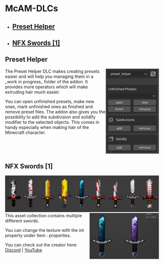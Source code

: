 # McAM-DLCs
  
- ## [Preset Helper](preset-helper)
- ## [NFX Swords [1]](nfx-swords-[1])
  
  
## Preset Helper
<img align="right" src="./visuals/preset_helper.png">
The Preset Helper DLC makes creating presets easier and will help you managing them in a _work in progress_ folder of the addon. It provides more operators which will make extruding hair much easier.

You can open unfinished presets, make new ones, mark unfinished ones as finished and remove preset files. The addon also gives you the possibility to add the subdivision and solidify modifier to the selected objects. This comes in handy especially when making hair of the Minecraft character.
<br clear="both"/>

## NFX Swords [1]
<img src="./visuals/NFX_Swords_[1]_1.png">
<img align="right" width=45% height=45% src="./visuals/NFX_Swords_[1]_2.png">
This asset collection contains multiple different swords.

You can change the texture with the int property under item : properties.

You can check out the creator here: [Discord](https://discord.gg/Pvt2KneRNQ) | [YouTube](https://www.youtube.com/channel/UCgm0fyoER5KC8mGVjfXJWDw)
